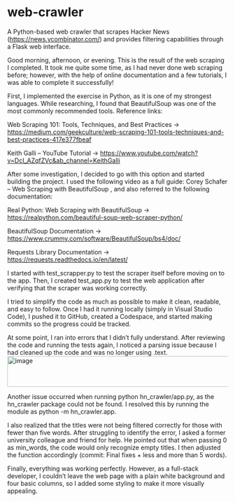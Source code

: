 # web-crawler

A Python-based web crawler that scrapes Hacker News (https://news.ycombinator.com/) and provides filtering capabilities through a Flask web interface.

Good morning, afternoon, or evening. This is the result of the web scraping I completed. It took me quite some time, as I had never done web scraping before; however, with the help of online documentation and a few tutorials, I was able to complete it successfully!

First, I implemented the exercise in Python, as it is one of my strongest languages. While researching, I found that BeautifulSoup was one of the most commonly recommended tools. Reference links:

Web Scraping 101: Tools, Techniques, and Best Practices -> https://medium.com/geekculture/web-scraping-101-tools-techniques-and-best-practices-417e377fbeaf

Keith Galli – YouTube Tutorial -> https://www.youtube.com/watch?v=DcI_AZqfZVc&ab_channel=KeithGalli

After some investigation, I decided to go with this option and started building the project. I used the following video as a full guide: Corey Schafer – Web Scraping with BeautifulSoup
, and also referred to the following documentation:

Real Python: Web Scraping with BeautifulSoup -> https://realpython.com/beautiful-soup-web-scraper-python/

BeautifulSoup Documentation -> https://www.crummy.com/software/BeautifulSoup/bs4/doc/

Requests Library Documentation -> https://requests.readthedocs.io/en/latest/

I started with test_scrapper.py to test the scraper itself before moving on to the app. Then, I created test_app.py to test the web application after verifying that the scraper was working correctly.

I tried to simplify the code as much as possible to make it clean, readable, and easy to follow. Once I had it running locally (simply in Visual Studio Code), I pushed it to GitHub, created a Codespace, and started making commits so the progress could be tracked.

At some point, I ran into errors that I didn’t fully understand. After reviewing the code and running the tests again, I noticed a parsing issue because I had cleaned up the code and was no longer using .text.
<img width="512" height="70" alt="image" src="https://github.com/user-attachments/assets/071c3023-16ab-4d6b-9aea-31a90bc64d7f" />


Another issue occurred when running python hn_crawler/app.py, as the hn_crawler package could not be found. I resolved this by running the module as python -m hn_crawler.app.

I also realized that the titles were not being filtered correctly for those with fewer than five words. After struggling to identify the error, I asked a former university colleague and friend for help. He pointed out that when passing 0 as min_words, the code would only recognize empty titles. I then adjusted the function accordingly (commit: Final fixes + less and more than 5 words).

Finally, everything was working perfectly. However, as a full-stack developer, I couldn’t leave the web page with a plain white background and four basic columns, so I added some styling to make it more visually appealing.
